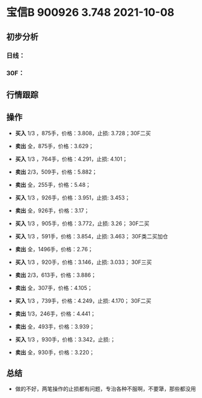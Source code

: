 # 宝信B 900926 3.748 2021-10-08
## 初步分析
### 日线：
  
### 30F：
  
## 行情跟踪
  
## 操作
  - **买入** 1/3 ，875手，价格：3.808，止损: 3.728；30F二买
  - **卖出** 全，875手，价格：3.629；

  - **买入** 1/3 ，764手，价格：4.291，止损: 4.101； 
  - **卖出** 2/3，509手，价格：5.882；
  - **卖出** 全，255手，价格：5.48；

  - **买入** 1/3 ，926手，价格：3.951，止损: 3.453； 
  - **卖出** 全，926手，价格：3.17；

  - **买入** 1/3 ，905手，价格：3.772，止损: 3.26； 30F二买
  - **买入** 1/3 ，591手，价格：3.854，止损: 3.463； 30F类二买加仓
  - **卖出** 全，1496手，价格：2.76；

  - **买入** 1/3 ，920手，价格：3.146，止损: 3.033； 30F三买
  - **卖出** 2/3，613手，价格：3.886；
  - **卖出** 全，307手，价格：4.105；

  - **买入** 1/3 ，739手，价格：4.249，止损: 4.170； 30F二买
  - **卖出** 1/3，246手，价格：4.441；
  - **卖出** 全，493手，价格：3.939；

  - **买入** 1/3 ，930手，价格：3.342，止损:； 
  - **卖出** 全，930手，价格：3.220；

## 总结
  - 做的不好，两笔操作的止损都有问题，专治各种不服啊，不要犟，那些都没用